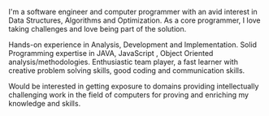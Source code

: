 I'm a software engineer and computer programmer with an avid interest in Data Structures, Algorithms and Optimization. As a core programmer, I love taking challenges and love being part of the solution.

Hands-on experience in Analysis, Development and Implementation. Solid Programming expertise in JAVA, JavaScript , Object Oriented analysis/methodologies. Enthusiastic team player, a fast learner with creative problem solving skills, good coding and communication skills.

Would be interested in getting exposure to domains providing intellectually challenging work in the field of computers for proving and enriching my knowledge and skills.
